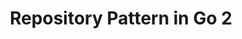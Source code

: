 ---
title: "Repository Pattern in Go 2"
desc: "Lorem ipsum dolor sit amet"
thumbnailUrl: "https://images.unsplash.com/photo-1590859808308-3d2d9c515b1a?q=80&w=874&auto=format&fit=crop&ixlib=rb-4.0.3&ixid=M3wxMjA3fDB8MHxwaG90by1wYWdlfHx8fGVufDB8fHx8fA%3D%3D"
category: {
  slug: "study",
  title: "Study"
}
keywords: ["go", "backend"]
publishedDate: 2019-09-01
---